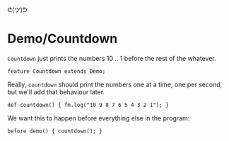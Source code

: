 ᕦ(ツ)ᕤ
# Demo/Countdown

`Countdown` just prints the numbers 10 .. 1 before the rest of the whatever.

    feature Countdown extends Demo;

Really, `countdown` should print the numbers one at a time, one per second, but we'll add that behaviour later.

    def countdown() { fm.log("10 9 8 7 6 5 4 3 2 1"); }

We want this to happen before everything else in the program:

    before demo() { countdown(); }